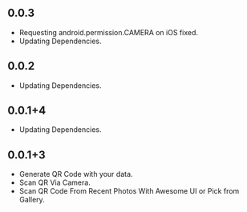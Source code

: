 ## 0.0.3
- Requesting android.permission.CAMERA on iOS fixed.
- Updating Dependencies.

## 0.0.2
- Updating Dependencies.

## 0.0.1+4
- Updating Dependencies.

## 0.0.1+3

- Generate QR Code with your data.
- Scan QR Via Camera.
- Scan QR Code From Recent Photos With Awesome UI or Pick from Gallery.